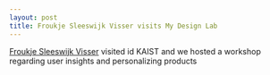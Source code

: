```yaml
---
layout: post
title: Froukje Sleeswijk Visser visits My Design Lab
---
```

[Froukje Sleeswijk Visser](http://studiolab.ide.tudelft.nl/studiolab/sleeswijkvisser/) visited id KAIST and we hosted a workshop regarding user insights and personalizing products
